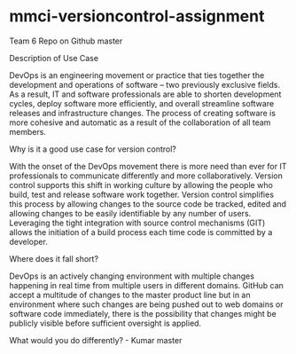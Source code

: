 # mmci-versioncontrol-assignment
Team 6 Repo on Github
 master


Description of Use Case

DevOps is an engineering movement or practice that ties together the development and operations of software – two previously exclusive fields. As a result, IT and software professionals are able to shorten development cycles, deploy software more efficiently, and overall streamline software releases and infrastructure changes. The process of creating software is more cohesive and automatic as a result of the collaboration of all team members. 

Why is it a good use case for version control?

With the onset of the DevOps movement there is more need than ever for IT professionals to communicate differently and more collaboratively.  Version control supports this shift in working culture by allowing the people who build, test and release software work together.  Version control simplifies this process by allowing changes to the source code be tracked, edited and allowing changes to be easily identifiable by any number of users.  Leveraging the tight integration with source control mechanisms (GIT) allows the initiation of a build process each time code is committed by a developer.  

Where does it fall short?

DevOps is an actively changing environment with multiple changes happening in real time from multiple users in different domains.  GitHub can accept a multitude of changes to the master product line but in an environment where such changes are being pushed out to web domains or software code immediately, there is the possibility that changes might be publicly visible before sufficient oversight is applied.  

What would you do differently? - Kumar
 master
